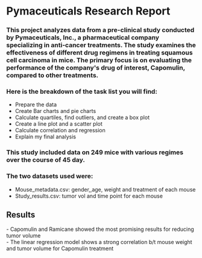 # Pymaceuticals Research Report

### This project analyzes data from a pre-clinical study conducted by Pymaceuticals, Inc., a pharmaceutical company specializing in anti-cancer treatments. The study examines the effectiveness of different drug regimens in treating squamous cell carcinoma in mice. The primary focus is on evaluating the performance of the company's drug of interest, Capomulin, compared to other treatments. 
### Here is the breakdown of the task list you will find:

- Prepare the data
- Create Bar charts and pie charts
- Calculate quartiles, find outliers, and create a box plot
- Create a line plot and a scatter plot
- Calculate correlation and regression
- Explain my final analysis

### This study included data on 249 mice with various regimes over the course of 45 day.
### The two datasets used were:
- Mouse_metadata.csv: gender,,age, weight and treatment of each mouse
- Study_results.csv: tumor vol and time point for each mouse

## Results
<body> - Capomulin and Ramicane showed the most promising results for reducing tumor volume<br>
  - The linear regression model shows a strong correlation b/t mouse weight and tumor volume for Capomulin treatment
</body>

